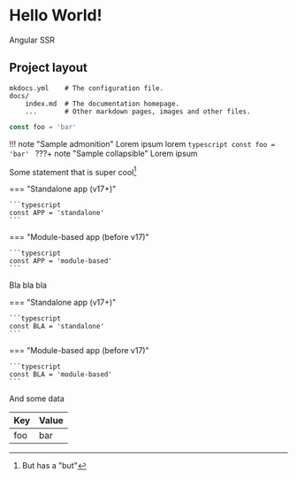 # Hello World!

Angular SSR

## Project layout

    mkdocs.yml    # The configuration file.
    docs/
        index.md  # The documentation homepage.
        ...       # Other markdown pages, images and other files.

```typescript
const foo = 'bar'
```

!!! note "Sample admonition"
Lorem ipsum lorem
`typescript
    const foo = 'bar'
    `
???+ note "Sample collapsible"
Lorem ipsum

Some statement that is super cool[^1]

[^1]: But has a "but"

=== "Standalone app (v17+)"

    ```typescript
    const APP = 'standalone'
    ```

=== "Module-based app (before v17)"

    ```typescript
    const APP = 'module-based'
    ```

Bla bla bla

=== "Standalone app (v17+)"

    ```typescript
    const BLA = 'standalone'
    ```

=== "Module-based app (before v17)"

    ```typescript
    const BLA = 'module-based'
    ```

And some data

| Key | Value |
| --- | ----- |
| foo | bar   |

